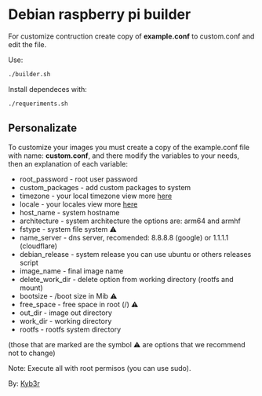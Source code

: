 # Debian raspberry pi builder
For customize contruction create copy of **example.conf** to custom.conf and edit the file.

Use:
```bash
./builder.sh
```
Install dependeces with:
```bash
./requeriments.sh
```

## Personalizate
To customize your images you must create a copy of the example.conf file with name: **custom.conf**, and there modify the variables to your needs, then an explanation of each variable:

- root_password - root user password
- custom_packages - add custom packages to system
- timezone - your local timezone view more [here](https://wiki.debian.org/TimeZoneChanges)
- locale - your locales view more [here](https://wiki.debian.org/Locale)
- host_name - system hostname
- architecture - system architecture the options are: arm64 and armhf
- fstype - system file system ⚠️
- name_server - dns server, recomended: 8.8.8.8 (google) or 1.1.1.1 (cloudflare)
- debian_release - system release you can use ubuntu or others releases script
- image_name - final image name
- delete_work_dir - delete option from working directory (rootfs and mount)
- bootsize - /boot size in Mib ⚠️
- free_space - free space in root (/) ⚠️
- out_dir - image out directory
- work_dir - working directory
- rootfs - rootfs system directory

(those that are marked are the symbol ⚠️ are options that we recommend not to change)

Note: Execute all with root permisos (you can use sudo).

By: [Kyb3r](https://kyb3rvizsla.com)
